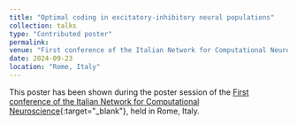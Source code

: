 ```yaml
---
title: "Optimal coding in excitatory-inhibitory neural populations"
collection: talks
type: "Contributed poster"
permalink:
venue: "First conference of the Italian Network for Computational Neuroscience"
date: 2024-09-23
location: "Rome, Italy"
---
```


This poster has been shown during the poster session of the [First conference of the Italian Network for Computational Neuroscience](https://incn.it){:target="_blank"}<!--_-->, held in Rome, Italy.